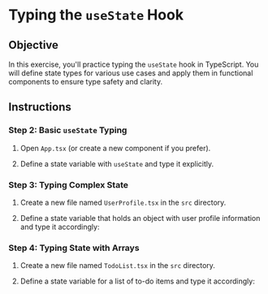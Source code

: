 # Typing the `useState` Hook

## Objective

In this exercise, you'll practice typing the `useState` hook in TypeScript. You will define state types for various use cases and apply them in functional components to ensure type safety and clarity.

## Instructions

### Step 2: Basic `useState` Typing

1. Open `App.tsx` (or create a new component if you prefer).

2. Define a state variable with `useState` and type it explicitly.

### Step 3: Typing Complex State

1. Create a new file named `UserProfile.tsx` in the `src` directory.

2. Define a state variable that holds an object with user profile information and type it accordingly:

### Step 4: Typing State with Arrays

1. Create a new file named `TodoList.tsx` in the `src` directory.

2. Define a state variable for a list of to-do items and type it accordingly:
